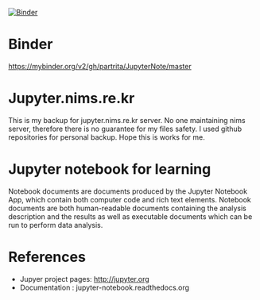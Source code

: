 [![Binder](https://mybinder.org/badge.svg)](https://mybinder.org/v2/gh/partrita/JupyterNote/master)

# Binder
https://mybinder.org/v2/gh/partrita/JupyterNote/master

# Jupyter.nims.re.kr

This is my backup for jupyter.nims.re.kr server. No one maintaining nims server, therefore there is no guarantee for my files safety. I used github repositories for personal backup. Hope this is works for me.

# Jupyter notebook for learning

Notebook documents are documents produced by the Jupyter Notebook App, which contain both computer code and rich text elements. Notebook documents are both human-readable documents containing the analysis description and the results as well as executable documents which can be run to perform data analysis.


# References
- Jupyer project pages: http://jupyter.org
- Documentation : jupyter-notebook.readthedocs.org

